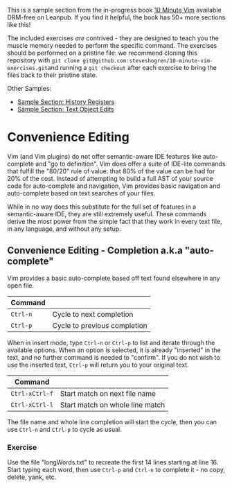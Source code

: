 This is a sample section from the in-progress book
[10 Minute Vim](https://leanpub.com/deliberatevim/) available DRM-free on
Leanpub. If you find it helpful, the book has 50+ more sections like this!

The included exercises _are_ contrived - they are designed to teach you the
muscle memory needed to perform the specific command. The exercises should be
performed on a pristine file: we recommend cloning this repository with `git
clone git@github.com:steveshogren/10-minute-vim-exercises.git`and running a `git
checkout` after each exercise to bring the files back to their pristine state.

Other Samples:
* [Sample Section: History Registers](book\_sample\_history\_registers.md)
* [Sample Section: Text Object Edits](book\_sample\_delimited\_edits.md)

# Convenience Editing

Vim (and Vim plugins) do not offer semantic-aware IDE features like
auto-complete and "go to definition". Vim does offer a suite of IDE-lite
commands that fulfill the "80/20" rule of value: that 80% of the value can be
had for 20% of the cost. Instead of attempting to build a full AST of your
source code for auto-complete and navigation, Vim provides basic navigation and
auto-complete based on text searches of your files.

While in no way does this substitute for the full set of features in a
semantic-aware IDE, they are still extremely useful. These commands derive the
most power from the simple fact that they work in every text file, in any
language, and without any setup.

## Convenience Editing - Completion a.k.a "auto-complete"

Vim provides a basic auto-complete based off text found elsewhere in any open file.

| Command  |                              |
|----------|------------------------------|
| `Ctrl-n` | Cycle to next completion     |
| `Ctrl-p` | Cycle to previous completion |

When in insert mode, type `Ctrl-n` or `Ctrl-p` to list and iterate through the
available options. When an option is selected, it is already "inserted" in the
text, and no further command is needed to "confirm". If you do not wish to use
the inserted text, `Ctrl-p` will return you to your original text.

| Command        |                                 |
|----------------|---------------------------------|
| `Ctrl-xCtrl-f` | Start match on next file name   |
| `Ctrl-xCtrl-l` | Start match on whole line match |

The file name and whole line completion will start the cycle, then you can use
`Ctrl-n` and `Ctrl-p` to cycle as usual.

### Exercise

Use the file "longWords.txt" to recreate the first 14 lines starting at line 16.
Start typing each word, then use `Ctrl-p` and `Ctrl-n` to complete it - no copy,
delete, yank, etc.
